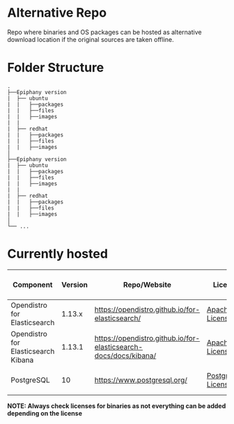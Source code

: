# Alternative Repo
Repo where binaries and OS packages can be hosted as alternative download location if the original sources are taken offline. 

# Folder Structure
    .
    ├──Epiphany version
    |  ├── ubuntu
    |  |   ├──packages
    |  |   ├──files
    |  |   ├──images
    |  |
    |  ├── redhat
    |  |   ├──packages
    |  |   ├──files
    |  |   ├──images
    │
    ├──Epiphany version
    |  ├── ubuntu
    |  |   ├──packages
    |  |   ├──files
    |  |   ├──images
    |  |
    |  ├── redhat
    |  |   ├──packages
    |  |   ├──files
    |  |   ├──images
    │
    └── ...

# Currently hosted

| Component                  | Version  | Repo/Website                                          | License                                                           | Type (File, Image, OS Packages)                                   | Epicli version                                                    |
| -------------------------- | -------- | ----------------------------------------------------- | ----------------------------------------------------------------- | ----------------------------------------------------------------- | ----------------------------------------------------------------- |
| Opendistro for Elasticsearch          | 1.13.x   | https://opendistro.github.io/for-elasticsearch/                  | [Apache License 2.0](https://www.apache.org/licenses/LICENSE-2.0) | OS Packages | v1.0.x |
| Opendistro for Elasticsearch Kibana   | 1.13.1   | https://opendistro.github.io/for-elasticsearch-docs/docs/kibana/ | [Apache License 2.0](https://www.apache.org/licenses/LICENSE-2.0) | OS Packages | v1.0.x |
| PostgreSQL   | 10   | https://www.postgresql.org/  | [PostgreSQL License](http://www.postgresql.org/about/licence/)  | OS Packages (RHEL) | v1.0.x |

**NOTE: Always check licenses for binaries as not everything can be added depending on the license**
